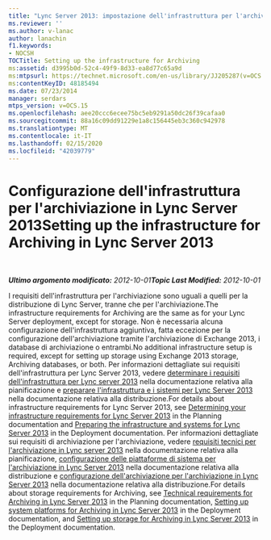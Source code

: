 ```yaml
---
title: "Lync Server 2013: impostazione dell'infrastruttura per l'archiviazione"
ms.reviewer: ''
ms.author: v-lanac
author: lanachin
f1.keywords:
- NOCSH
TOCTitle: Setting up the infrastructure for Archiving
ms:assetid: d3995b0d-52c4-49f9-8d33-ea8d77c65a9d
ms:mtpsurl: https://technet.microsoft.com/en-us/library/JJ205287(v=OCS.15)
ms:contentKeyID: 48185494
ms.date: 07/23/2014
manager: serdars
mtps_version: v=OCS.15
ms.openlocfilehash: aee20ccc6ecee75bc5eb9291a50dc26f39cafaa0
ms.sourcegitcommit: 88a16c09dd91229e1a8c156445eb3c360c942978
ms.translationtype: MT
ms.contentlocale: it-IT
ms.lasthandoff: 02/15/2020
ms.locfileid: "42039779"
---
```

<div data-xmlns="http://www.w3.org/1999/xhtml">

<div class="topic" data-xmlns="http://www.w3.org/1999/xhtml" data-msxsl="urn:schemas-microsoft-com:xslt" data-cs="http://msdn.microsoft.com/">

<div data-asp="http://msdn2.microsoft.com/asp">

# <a name="setting-up-the-infrastructure-for-archiving-in-lync-server-2013"></a><span data-ttu-id="b3729-102">Configurazione dell'infrastruttura per l'archiviazione in Lync Server 2013</span><span class="sxs-lookup"><span data-stu-id="b3729-102">Setting up the infrastructure for Archiving in Lync Server 2013</span></span>

</div>

<div id="mainSection">

<div id="mainBody">

<span> </span>

<span data-ttu-id="b3729-103">_**Ultimo argomento modificato:** 2012-10-01_</span><span class="sxs-lookup"><span data-stu-id="b3729-103">_**Topic Last Modified:** 2012-10-01_</span></span>

<span data-ttu-id="b3729-104">I requisiti dell'infrastruttura per l'archiviazione sono uguali a quelli per la distribuzione di Lync Server, tranne che per l'archiviazione.</span><span class="sxs-lookup"><span data-stu-id="b3729-104">The infrastructure requirements for Archiving are the same as for your Lync Server deployment, except for storage.</span></span> <span data-ttu-id="b3729-105">Non è necessaria alcuna configurazione dell'infrastruttura aggiuntiva, fatta eccezione per la configurazione dell'archiviazione tramite l'archiviazione di Exchange 2013, i database di archiviazione o entrambi.</span><span class="sxs-lookup"><span data-stu-id="b3729-105">No additional infrastructure setup is required, except for setting up storage using Exchange 2013 storage, Archiving databases, or both.</span></span> <span data-ttu-id="b3729-106">Per informazioni dettagliate sui requisiti dell'infrastruttura per Lync Server 2013, vedere [determinare i requisiti dell'infrastruttura per Lync server 2013](lync-server-2013-determining-your-infrastructure-requirements.md) nella documentazione relativa alla pianificazione e [preparare l'infrastruttura e i sistemi per Lync Server 2013](lync-server-2013-preparing-the-infrastructure-and-systems.md) nella documentazione relativa alla distribuzione.</span><span class="sxs-lookup"><span data-stu-id="b3729-106">For details about infrastructure requirements for Lync Server 2013, see [Determining your infrastructure requirements for Lync Server 2013](lync-server-2013-determining-your-infrastructure-requirements.md) in the Planning documentation and [Preparing the infrastructure and systems for Lync Server 2013](lync-server-2013-preparing-the-infrastructure-and-systems.md) in the Deployment documentation.</span></span> <span data-ttu-id="b3729-107">Per informazioni dettagliate sui requisiti di archiviazione per l'archiviazione, vedere [requisiti tecnici per l'archiviazione in Lync server 2013](lync-server-2013-technical-requirements-for-archiving.md) nella documentazione relativa alla pianificazione, [configurazione delle piattaforme di sistema per l'archiviazione in Lync Server 2013](lync-server-2013-setting-up-system-platforms-for-archiving.md) nella documentazione relativa alla distribuzione e [configurazione dell'archiviazione per l'archiviazione in Lync Server 2013](lync-server-2013-setting-up-storage-for-archiving.md) nella documentazione relativa alla distribuzione.</span><span class="sxs-lookup"><span data-stu-id="b3729-107">For details about storage requirements for Archiving, see [Technical requirements for Archiving in Lync Server 2013](lync-server-2013-technical-requirements-for-archiving.md) in the Planning documentation, [Setting up system platforms for Archiving in Lync Server 2013](lync-server-2013-setting-up-system-platforms-for-archiving.md) in the Deployment documentation, and [Setting up storage for Archiving in Lync Server 2013](lync-server-2013-setting-up-storage-for-archiving.md) in the Deployment documentation.</span></span>

</div>

<span> </span>

</div>

</div>

</div>

